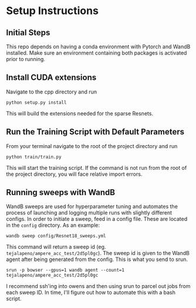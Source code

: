 # Setup Instructions

## Initial Steps
This repo depends on having a conda environment with Pytorch and WandB installed.
Make sure an environment containing both packages is activated prior to running.

## Install CUDA extensions
Navigate to the cpp directory and run

```
python setup.py install 
```
This will build the extensions needed for the sparse Resnets.

## Run the Training Script with Default Parameters
From your terminal navigate to the root of the project directory and run
```
python train/train.py
```
This will start the training script. If the command is not run from the root of 
the project directory, you will face relative import errors.

## Running sweeps with WandB
WandB sweeps are used for hyperparameter tuning and automates the process
of launching and logging multiple runs with slightly different configs. In order
to initiate a sweep, feed in a config file. These are located in the `config`
directory. As an example:
```
wandb sweep config/Resnet18_sweeps.yml
```
This command will return a sweep id (eg. `tejalapeno/ampere_acc_test/2d5pl0gc`). The sweep id is given to the WandB
agent after being generated from the config. This is what you send to srun.
```
srun -p bowser --gpus=1 wandb agent --count=1 tejalapeno/ampere_acc_test/2d5pl0gc
```
I recommend ssh'ing into owens and then using srun to parcel out jobs from each
sweep ID. In time, I'll figure out how to automate this with a bash script.